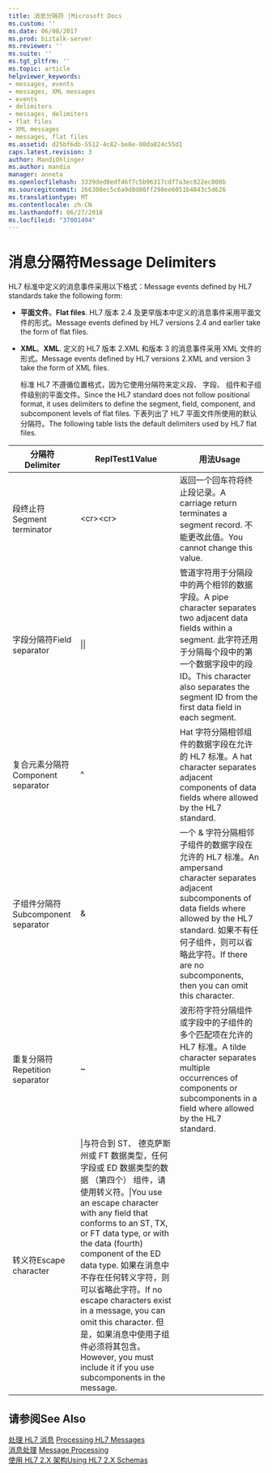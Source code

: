 ```yaml
---
title: 消息分隔符 |Microsoft Docs
ms.custom: ''
ms.date: 06/08/2017
ms.prod: biztalk-server
ms.reviewer: ''
ms.suite: ''
ms.tgt_pltfrm: ''
ms.topic: article
helpviewer_keywords:
- messages, events
- messages, XML messages
- events
- delimiters
- messages, delimiters
- flat files
- XML messages
- messages, flat files
ms.assetid: d25bf6db-5512-4c82-be0e-00da024c55d1
caps.latest.revision: 3
author: MandiOhlinger
ms.author: mandia
manager: anneta
ms.openlocfilehash: 3339ded8edf46f7c5b96317cdf7a3ec822ec808b
ms.sourcegitcommit: 266308ec5c6a9d8d80ff298ee6051b4843c5d626
ms.translationtype: MT
ms.contentlocale: zh-CN
ms.lasthandoff: 06/27/2018
ms.locfileid: "37001494"
---
```

# <a name="message-delimiters"></a><span data-ttu-id="b6538-102">消息分隔符</span><span class="sxs-lookup"><span data-stu-id="b6538-102">Message Delimiters</span></span>
<span data-ttu-id="b6538-103">HL7 标准中定义的消息事件采用以下格式：</span><span class="sxs-lookup"><span data-stu-id="b6538-103">Message events defined by HL7 standards take the following form:</span></span>  
  
- <span data-ttu-id="b6538-104">**平面文件**。</span><span class="sxs-lookup"><span data-stu-id="b6538-104">**Flat files**.</span></span> <span data-ttu-id="b6538-105">HL7 版本 2.4 及更早版本中定义的消息事件采用平面文件的形式。</span><span class="sxs-lookup"><span data-stu-id="b6538-105">Message events defined by HL7 versions 2.4 and earlier take the form of flat files.</span></span>  
  
- <span data-ttu-id="b6538-106">**XML**。</span><span class="sxs-lookup"><span data-stu-id="b6538-106">**XML**.</span></span> <span data-ttu-id="b6538-107">定义的 HL7 版本 2.XML 和版本 3 的消息事件采用 XML 文件的形式。</span><span class="sxs-lookup"><span data-stu-id="b6538-107">Message events defined by HL7 versions 2.XML and version 3 take the form of XML files.</span></span>  
  
  <span data-ttu-id="b6538-108">标准 HL7 不遵循位置格式，因为它使用分隔符来定义段、 字段、 组件和子组件级别的平面文件。</span><span class="sxs-lookup"><span data-stu-id="b6538-108">Since the HL7 standard does not follow positional format, it uses delimiters to define the segment, field, component, and subcomponent levels of flat files.</span></span> <span data-ttu-id="b6538-109">下表列出了 HL7 平面文件所使用的默认分隔符。</span><span class="sxs-lookup"><span data-stu-id="b6538-109">The following table lists the default delimiters used by HL7 flat files.</span></span>  
  
|<span data-ttu-id="b6538-110">分隔符</span><span class="sxs-lookup"><span data-stu-id="b6538-110">Delimiter</span></span>|<span data-ttu-id="b6538-111">ReplTest1</span><span class="sxs-lookup"><span data-stu-id="b6538-111">Value</span></span>|<span data-ttu-id="b6538-112">用法</span><span class="sxs-lookup"><span data-stu-id="b6538-112">Usage</span></span>|  
|---------------|-----------|-----------|  
|<span data-ttu-id="b6538-113">段终止符</span><span class="sxs-lookup"><span data-stu-id="b6538-113">Segment terminator</span></span>|<span data-ttu-id="b6538-114">\<cr\></span><span class="sxs-lookup"><span data-stu-id="b6538-114">\<cr\></span></span>|<span data-ttu-id="b6538-115">返回一个回车符将终止段记录。</span><span class="sxs-lookup"><span data-stu-id="b6538-115">A carriage return terminates a segment record.</span></span> <span data-ttu-id="b6538-116">不能更改此值。</span><span class="sxs-lookup"><span data-stu-id="b6538-116">You cannot change this value.</span></span>|  
|<span data-ttu-id="b6538-117">字段分隔符</span><span class="sxs-lookup"><span data-stu-id="b6538-117">Field separator</span></span>|<span data-ttu-id="b6538-118">&#124;</span><span class="sxs-lookup"><span data-stu-id="b6538-118">&#124;</span></span>|<span data-ttu-id="b6538-119">管道字符用于分隔段中的两个相邻的数据字段。</span><span class="sxs-lookup"><span data-stu-id="b6538-119">A pipe character separates two adjacent data fields within a segment.</span></span> <span data-ttu-id="b6538-120">此字符还用于分隔每个段中的第一个数据字段中的段 ID。</span><span class="sxs-lookup"><span data-stu-id="b6538-120">This character also separates the segment ID from the first data field in each segment.</span></span>|  
|<span data-ttu-id="b6538-121">复合元素分隔符</span><span class="sxs-lookup"><span data-stu-id="b6538-121">Component separator</span></span>|^|<span data-ttu-id="b6538-122">Hat 字符分隔相邻组件的数据字段在允许的 HL7 标准。</span><span class="sxs-lookup"><span data-stu-id="b6538-122">A hat character separates adjacent components of data fields where allowed by the HL7 standard.</span></span>|  
|<span data-ttu-id="b6538-123">子组件分隔符</span><span class="sxs-lookup"><span data-stu-id="b6538-123">Subcomponent separator</span></span>|&|<span data-ttu-id="b6538-124">一个 & 字符分隔相邻子组件的数据字段在允许的 HL7 标准。</span><span class="sxs-lookup"><span data-stu-id="b6538-124">An ampersand character separates adjacent subcomponents of data fields where allowed by the HL7 standard.</span></span> <span data-ttu-id="b6538-125">如果不有任何子组件，则可以省略此字符。</span><span class="sxs-lookup"><span data-stu-id="b6538-125">If there are no subcomponents, then you can omit this character.</span></span>|  
|<span data-ttu-id="b6538-126">重复分隔符</span><span class="sxs-lookup"><span data-stu-id="b6538-126">Repetition separator</span></span>|~|<span data-ttu-id="b6538-127">波形符字符分隔组件或字段中的子组件的多个匹配项在允许的 HL7 标准。</span><span class="sxs-lookup"><span data-stu-id="b6538-127">A tilde character separates multiple occurrences of components or subcomponents in a field where allowed by the HL7 standard.</span></span>|  
|<span data-ttu-id="b6538-128">转义符</span><span class="sxs-lookup"><span data-stu-id="b6538-128">Escape character</span></span>|<span data-ttu-id="b6538-129">\|与符合到 ST、 德克萨斯州或 FT 数据类型，任何字段或 ED 数据类型的数据 （第四个） 组件，请使用转义符。</span><span class="sxs-lookup"><span data-stu-id="b6538-129">\|You use an escape character with any field that conforms to an ST, TX, or FT data type, or with the data (fourth) component of the ED data type.</span></span> <span data-ttu-id="b6538-130">如果在消息中不存在任何转义字符，则可以省略此字符。</span><span class="sxs-lookup"><span data-stu-id="b6538-130">If no escape characters exist in a message, you can omit this character.</span></span> <span data-ttu-id="b6538-131">但是，如果消息中使用子组件必须将其包含。</span><span class="sxs-lookup"><span data-stu-id="b6538-131">However, you must include it if you use subcomponents in the message.</span></span>|  
  
## <a name="see-also"></a><span data-ttu-id="b6538-132">请参阅</span><span class="sxs-lookup"><span data-stu-id="b6538-132">See Also</span></span>  
 <span data-ttu-id="b6538-133">[处理 HL7 消息](../../adapters-and-accelerators/accelerator-hl7/processing-hl7-messages.md) </span><span class="sxs-lookup"><span data-stu-id="b6538-133">[Processing HL7 Messages](../../adapters-and-accelerators/accelerator-hl7/processing-hl7-messages.md) </span></span>  
 <span data-ttu-id="b6538-134">[消息处理](../../adapters-and-accelerators/accelerator-hl7/message-processing.md) </span><span class="sxs-lookup"><span data-stu-id="b6538-134">[Message Processing](../../adapters-and-accelerators/accelerator-hl7/message-processing.md) </span></span>  
 [<span data-ttu-id="b6538-135">使用 HL7 2.X 架构</span><span class="sxs-lookup"><span data-stu-id="b6538-135">Using HL7 2.X Schemas</span></span>](../../adapters-and-accelerators/accelerator-hl7/using-hl7-2-x-schemas.md)